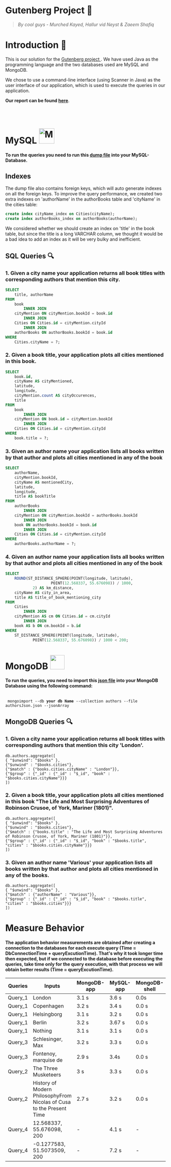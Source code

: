 # Gutenberg Project <g-emoji class="g-emoji" alias="book" fallback-src="https://github.githubassets.com/images/icons/emoji/unicode/1f4d6.png">📖</g-emoji>

> _By cool guys - Murched Kayed, Hallur vid Neyst & Zaeem Shafiq_

<h1>Introduction <g-emoji class="g-emoji" alias="memo" fallback-src="https://github.githubassets.com/images/icons/emoji/unicode/1f4dd.png">📝</g-emoji></h1>

<p>This is our solution for the <a href="https://github.com/datsoftlyngby/soft2019spring-databases/tree/master/Exam"> Gutenberg project </a>. We have used Java as the programming language and the two databases used are MySQL and MongoDB.
</p>
<p>We chose to use a command-line interface (using Scanner in Java) as the user interface of our application, which is used to execute the queries in our application.</p>

<Strong>Our report can be found <a href="https://github.com/Hallur20/GutenbergDatabaseExamProject/blob/master/Gutenberg%20rapport.pdf">here</a></strong>.

<h1>MySQL <img src="http://icons.iconarchive.com/icons/papirus-team/papirus-apps/48/mysql-workbench-icon.png" style="margin-top:40px;" title="Mysql-workbench" alt="Mysql-workbench icon" width="48" height="48"></h1>

<h4>To run the queries you need to run this <a href="https://github.com/Hallur20/GutenbergDatabaseExamProject/blob/master/Dump20190530.sql">dump file</a> into your MySQL-Database.</h4>

<h2>Indexes</h2>

<p>The dump file also contains foreign keys, which will auto generate indexes on all the foreign keys.
To improve the query performance, we created two extra indexes on 'authorName' in the authorBooks table and 'cityName' in the cities table:
</p>

```sql
create index cityName_index on Cities(cityName);
create index authorBooks_index on authorBooks(authorName);
```

<p>We considered whether we should create an index on 'title' in the book table, but since the title is a long VARCHAR column, we thought it would be a bad idea to add an index as it will be very bulky and inefficient.</p>

<h2>SQL Queries <g-emoji class="g-emoji" alias="mag" fallback-src="https://github.githubassets.com/images/icons/emoji/unicode/1f50d.png">🔍</g-emoji></h2>

<h3>1. Given a city name your application returns all book titles with corresponding authors that mention this city.</h3>

```sql
SELECT 
    title, authorName
FROM
    book
        INNER JOIN
    cityMention ON cityMention.bookId = book.id
        INNER JOIN
    Cities ON Cities.id = cityMention.cityId
        INNER JOIN
    authorBooks ON authorBooks.bookId = book.id
WHERE
    Cities.cityName = ?;
```
<h3>2. Given a book title, your application plots all cities mentioned in this book.</h3>

```sql
SELECT 
    book.id,
    cityName AS cityMentioned,
    latitude,
    longitude,
    cityMention.count AS cityOccurences,
    title
FROM
    book
        INNER JOIN
    cityMention ON book.id = cityMention.bookId
        INNER JOIN
    Cities ON Cities.id = cityMention.cityId
WHERE
    book.title = ?;
```

<h3>3. Given an author name your application lists all books written by that author and plots all cities mentioned in any of the book</h3>

```sql
SELECT 
    authorName,
    cityMention.bookId,
    cityName AS mentionedCity,
    latitude,
    longitude,
    title AS bookTitle
FROM
    authorBooks
        INNER JOIN
    cityMention ON cityMention.bookId = authorBooks.bookId
        INNER JOIN
    book ON authorBooks.bookId = book.id
        INNER JOIN
    Cities ON Cities.id = cityMention.cityId
WHERE
    authorBooks.authorName = ?;
```
<h3>4. Given an author name your application lists all books written by that author and plots all cities mentioned in any of the book</h3>

```sql
SELECT 
    ROUND(ST_DISTANCE_SPHERE(POINT(longitude, latitude),
                    POINT(12.568337, 55.676098)) / 1000,
            2) AS km_distance,
    cityName AS city_in_area,
    title AS title_of_book_mentioning_city
FROM
    Cities
        INNER JOIN
    cityMention AS cm ON Cities.id = cm.cityId
        INNER JOIN
    book AS b ON cm.bookId = b.id
WHERE
    ST_DISTANCE_SPHERE(POINT(longitude, latitude),
            POINT(12.568337, 55.676098)) / 1000 < 200;
```

<h1>MongoDB <img style="-webkit-user-select: none;" src="https://sitejerk.com/images/mongodb-png-10.png" width="45" height="45"></h1>

<h4>To run the queries, you need to import this <a href="https://github.com/Hallur20/GutenbergDatabaseExamProject/blob/master/authorsJson.json">json file</a> into your MongoDB Database using the following command:</h4>

<code>
 mongoimport --db <strong>your db Name</strong> --collection authors --file authorsJson.json --jsonArray
</code>

<h2>MongoDB Queries <g-emoji class="g-emoji" alias="mag" fallback-src="https://github.githubassets.com/images/icons/emoji/unicode/1f50d.png">🔍</g-emoji></h2>

<h3>1. Given a city name your application returns all book titles with corresponding authors that mention this city 'London'.</h3>

```mongo
db.authors.aggregate([
{ "$unwind": "$books" },
{"$unwind" : "$books.cities"},
{"$match" : {"books.cities.cityName" : "London"}},
{"$group" : {"_id" : {"_id" : "$_id", "book" : "$books.cities.cityName"}}}
])
```

<h3>2. Given a book title, your application plots all cities mentioned in this book "The Life and Most Surprising Adventures of Robinson Crusoe, of York, Mariner (1801)".</h3>

```mongo
db.authors.aggregate([
{ "$unwind": "$books" },
{"$unwind" : "$books.cities"},
{"$match" : {"books.title" : "The Life and Most Surprising Adventures of Robinson Crusoe, of York, Mariner (1801)"}},
{"$group" : {"_id" : {"_id" : "$_id", "book" : "$books.title", "cities" : "$books.cities.cityName"}}}
])
```

<h3>3. Given an author name 'Various' your application lists all books written by that author and plots all cities mentioned in any of the books.</h3>

```mongo
db.authors.aggregate([
{ "$unwind": "$books" },
{"$match" : {"authorName" : "Various"}},
{"$group" : {"_id" : {"_id" : "$_id", "book" : "$books.title", "cities" : "$books.cities"}}}
])
```
<h1>Measure Behavior</h1>
<h4>The application behavior measurements are obtained after creating a connection to the databases for each execute query (Time = DbConnectionTime + queryExcutionTime). That's why it took longer time then expected, but if we connected to the database before executing the queries, take time only for the query execution, with that process we will obtain better results (Time =  queryExcutionTime).</h4>
 
<table>
<thead>
<tr>
<th>Queries</th>
<th>Inputs</th>
<th>MongoDB-app</th>
<th>MySQL-app</th>
<th>MongoDB-shell</th>
<th>MySQL-shell</th>
</tr>
</thead>
<tbody>
<tr>
<td>Query_1</td>
<td>London</td>
<td>3.1 s</td>
<td>3.6 s</td>
<td>0.0s</td>
<td>0.016 s</td>
</tr>
<tr>
<td>Query_1</td>
<td>Copenhagen</td>
<td>3.2 s</td>
<td>3.4 s</td>
<td>0.0 s</td>
<td>0.0 s</td>
</tr>
<tr>
<td>Query_1</td>
<td>Helsingborg</td>
<td>3.1 s</td>
<td>3.2 s</td>
<td>0.0 s</td>
<td>0.0 s</td>
</tr>
<tr>
<td>Query_1</td>
<td>Berlin</td>
<td>3.2 s</td>
<td>3.67 s</td>
<td>0.0 s</td>
<td>0.0 s</td>
</tr>
<tr>
<td>Query_1</td>
<td>Nothing</td>
<td>3.1 s</td>
<td>3.1 s</td>
<td>0.0 s</td>
<td>0.0 s</td>
</tr>
<tr>
<td>Query_3</td>
<td>Schlesinger, Max</td>
<td>3.2 s</td>
<td>3.3 s</td>
<td>0.0 s</td>
<td>0.0 s</td>
</tr>
<tr>
<td>Query_3</td>
<td>Fontenoy, marquise de</td>
<td>2.9 s</td>
<td>3.4s</td>
<td>0.0 s</td>
<td>0.0 s</td>
</tr>

<tr>
<td>Query_2</td>
<td>The Three Musketeers</td>
<td>3 s</td>
<td>3.3 s</td>
<td>0.0 s</td>
<td>0.0 s</td>
</tr>
<tr>
<td>Query_2</td>
<td>History of Modern PhilosophyFrom Nicolas of Cusa to the Present Time</td>
<td>2.7 s</td>
<td>3.2 s</td>
<td>0.0 s</td>
<td>0.0 s</td>
</tr>

<tr>
<td>Query_4</td>
<td>12.568337, 55.676098, 200</td>
<td>-</td>
<td>4.1 s</td>
<td>-</td>
<td>0.0593 s</td>
</tr>
<tr>
<td>Query_4</td>
<td>-0.1277583, 51.5073509, 200</td>
<td>-</td>
<td>7.2 s</td>
<td>-</td>
<td>0.078 s</td>
</tr>
</tbody>
</table>
